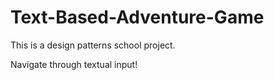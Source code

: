 # Text-Based-Adventure-Game

This is a design patterns school project.

Navigate through textual input!
